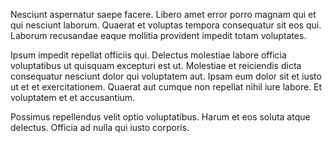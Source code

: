 Nesciunt aspernatur saepe facere. Libero amet error porro magnam qui et qui nesciunt laborum. Quaerat et voluptas tempora consequatur sit eos qui. Laborum recusandae eaque mollitia provident impedit totam voluptates.
 Ipsum impedit repellat officiis qui. Delectus molestiae labore officia voluptatibus ut quisquam excepturi est ut. Molestiae et reiciendis dicta consequatur nesciunt dolor qui voluptatem aut. Ipsam eum dolor sit et iusto ut et et exercitationem. Quaerat aut cumque non repellat nihil iure labore. Et voluptatem et et accusantium.
 Possimus repellendus velit optio voluptatibus. Harum et eos soluta atque delectus. Officia ad nulla qui iusto corporis.